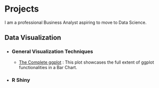 # Projects #


I am a professional Business Analyst aspiring to move to Data Science.

## Data Visualization ##

  * ### General Visualization Techniques
    * [The Complete ggplot](https://github.com/dkilungu/My-Portfolio "complete ggplot") : This plot showcases the full extent of ggplot functionalities in a Bar Chart.
  * ### R Shiny 
